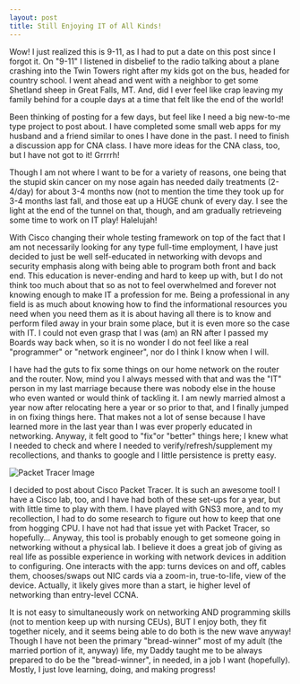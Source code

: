 ```yaml
---
layout: post
title: Still Enjoying IT of All Kinds!
---
```


Wow! I just realized this is 9-11, as I had to put a date on this post since I forgot it. On "9-11" I listened in disbelief to
the radio talking about a plane crashing into the Twin Towers right after my kids got on the bus, headed for country school. I
went ahead and went with a neighbor to get some Shetland sheep in Great Falls, MT. And, did I ever feel like crap leaving my
family behind for a couple days at a time that felt like the end of the world!

Been thinking of posting for a few days, but feel like I need a big new-to-me type project to post about. I have completed some small web apps for my husband and a friend similar to ones I have done in the past. I need to finish a discussion app for
CNA class. I have more ideas for the CNA class, too, but I have not got to it! Grrrrh!

Though I am not where I want to be for a variety of reasons, one being that the stupid skin cancer on my nose again has needed 
daily treatments (2-4/day) for about 3-4 months now (not to mention the time they took up for 3-4 months last fall, and those eat up a HUGE chunk of every day. I see the light at the end of the tunnel on that, though, and am gradually retrieveing some time to work on IT play! Halelujah!

With Cisco changing their whole testing framework on top of the fact that I am not necessarily looking for any type full-time employment, I have just decided to just be well self-educated in networking with devops and security emphasis along with 
being able to program both front and back end. This education is never-ending and hard to keep up with, but I do not think too 
much about that so as not to feel overwhelmed and forever not knowing enough to make IT a profession for me. Being a professional in any field is as much about knowing how to find the informational resources you need when you need them as it is about having all there is to know and perform filed away in your brain some place, but it is even more so the case with IT. I could not even grasp that I was (am) an RN after I passed my Boards way back when, so it is no wonder I do not feel like a real "programmer" or "network engineer", nor do I think I know when I will. 

I have had the guts to fix some things on our home network on the router and the router. Now, mind you I always messed with that and was the "IT" person in my last marriage because there was nobody else in the house who even wanted or would think of 
tackling it. I am newly married almost a year now after relocating here a year or so prior to that, and I finally jumped in on
fixing things here. That makes not a lot of sense because I have learned more in the last year than I was ever properly educated in networking. Anyway, it felt good to "fix"or "better" things here; I knew what I needed to check and where I needed to verify/refresh/supplement my recollections, and thanks to google and I little persistence is pretty easy.

![Packet Tracer Image](https://i.ytimg.com/vi/q-UUbPk6fYo/maxresdefault.jpg)

I decided to post about Cisco Packet Tracer. It is such an awesome tool! I have a Cisco lab, too, and I have had both of these
set-ups for a year, but with little time to play with them. I have played with GNS3 more, and to my recollection, I had
to do some research to figure out how to keep that one from hogging CPU. I have not had that issue yet with Packet Tracer, so 
hopefully... Anyway, this tool is probably enough to get someone going in networking without a physical lab. I believe it does 
a great job of giving as real life as possible experience in working with network devices in addition to configuring. One interacts with the app: turns devices on and off, cables them, chooses/swaps out NIC cards via a zoom-in, true-to-life, view of the device. Actually, it likely gives more than a start, ie higher level of networking than entry-level CCNA.

It is not easy to simultaneously work on networking AND programming skills (not to mention keep up with nursing CEUs), BUT I 
enjoy both, they fit together nicely, and it seems being able to do both is the new wave anyway! Though I have not been the 
primary "bread-winner" most of my adult (the married portion of it, anyway) life, my Daddy taught me to be always prepared to 
do be the "bread-winner", in needed, in a job I want (hopefully). Mostly, I just love learning, doing, and making progress!
